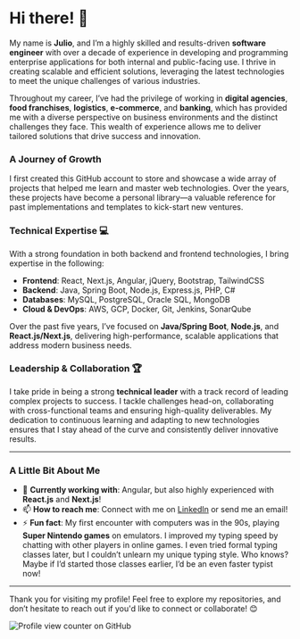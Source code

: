 # Hi there! 👋

My name is **Julio**, and I’m a highly skilled and results-driven **software engineer** with over a decade of experience in developing and programming enterprise applications for both internal and public-facing use. I thrive in creating scalable and efficient solutions, leveraging the latest technologies to meet the unique challenges of various industries.

Throughout my career, I’ve had the privilege of working in **digital agencies**, **food franchises**, **logistics**, **e-commerce**, and **banking**, which has provided me with a diverse perspective on business environments and the distinct challenges they face. This wealth of experience allows me to deliver tailored solutions that drive success and innovation.

### A Journey of Growth

I first created this GitHub account to store and showcase a wide array of projects that helped me learn and master web technologies. Over the years, these projects have become a personal library—a valuable reference for past implementations and templates to kick-start new ventures.

### Technical Expertise 💻

With a strong foundation in both backend and frontend technologies, I bring expertise in the following:

- **Frontend**: React, Next.js, Angular, jQuery, Bootstrap, TailwindCSS
- **Backend**: Java, Spring Boot, Node.js, Express.js, PHP, C#
- **Databases**: MySQL, PostgreSQL, Oracle SQL, MongoDB
- **Cloud & DevOps**: AWS, GCP, Docker, Git, Jenkins, SonarQube

Over the past five years, I’ve focused on **Java/Spring Boot**, **Node.js**, and **React.js/Next.js**, delivering high-performance, scalable applications that address modern business needs.

### Leadership & Collaboration 🏆

I take pride in being a strong **technical leader** with a track record of leading complex projects to success. I tackle challenges head-on, collaborating with cross-functional teams and ensuring high-quality deliverables. My dedication to continuous learning and adapting to new technologies ensures that I stay ahead of the curve and consistently deliver innovative results.

---

### A Little Bit About Me

- 🔭 **Currently working with**: Angular, but also highly experienced with **React.js** and **Next.js**!
- 📫 **How to reach me**: Connect with me on [LinkedIn](#) or send me an email!
- ⚡ **Fun fact**: My first encounter with computers was in the 90s, playing **Super Nintendo games** on emulators. I improved my typing speed by chatting with other players in online games. I even tried formal typing classes later, but I couldn’t unlearn my unique typing style. Who knows? Maybe if I’d started those classes earlier, I’d be an even faster typist now!

---

Thank you for visiting my profile! Feel free to explore my repositories, and don’t hesitate to reach out if you'd like to connect or collaborate! 😊

![Profile view counter on GitHub](https://komarev.com/ghpvc/?username=JulioAvalos)
